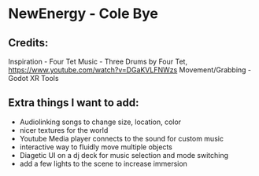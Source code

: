 # NewEnergy - Cole Bye

## Credits:
Inspiration - Four Tet
Music - Three Drums by Four Tet, https://www.youtube.com/watch?v=DGaKVLFNWzs
Movement/Grabbing - Godot XR Tools


## Extra things I want to add:
- Audiolinking songs to change size, location, color
- nicer textures for the world 
- Youtube Media player connects to the sound for custom music
- interactive way to fluidly move multiple objects
- Diagetic UI on a dj deck for music selection and mode switching
- add a few lights to the scene to increase immersion
